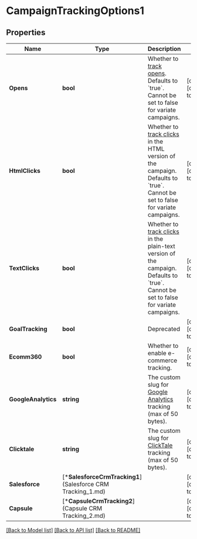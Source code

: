 # CampaignTrackingOptions1

## Properties
Name | Type | Description | Notes
------------ | ------------- | ------------- | -------------
**Opens** | **bool** | Whether to [track opens](https://mailchimp.com/help/about-open-tracking/). Defaults to &#x60;true&#x60;. Cannot be set to false for variate campaigns. | [optional] [default to null]
**HtmlClicks** | **bool** | Whether to [track clicks](https://mailchimp.com/help/enable-and-view-click-tracking/) in the HTML version of the campaign. Defaults to &#x60;true&#x60;. Cannot be set to false for variate campaigns. | [optional] [default to null]
**TextClicks** | **bool** | Whether to [track clicks](https://mailchimp.com/help/enable-and-view-click-tracking/) in the plain-text version of the campaign. Defaults to &#x60;true&#x60;. Cannot be set to false for variate campaigns. | [optional] [default to null]
**GoalTracking** | **bool** | Deprecated | [optional] [default to null]
**Ecomm360** | **bool** | Whether to enable e-commerce tracking. | [optional] [default to null]
**GoogleAnalytics** | **string** | The custom slug for [Google Analytics](https://mailchimp.com/help/integrate-google-analytics-with-mailchimp/) tracking (max of 50 bytes). | [optional] [default to null]
**Clicktale** | **string** | The custom slug for [ClickTale](https://mailchimp.com/help/additional-tracking-options-for-campaigns/) tracking (max of 50 bytes). | [optional] [default to null]
**Salesforce** | [***SalesforceCrmTracking1**](Salesforce CRM Tracking_1.md) |  | [optional] [default to null]
**Capsule** | [***CapsuleCrmTracking2**](Capsule CRM Tracking_2.md) |  | [optional] [default to null]

[[Back to Model list]](../README.md#documentation-for-models) [[Back to API list]](../README.md#documentation-for-api-endpoints) [[Back to README]](../README.md)


